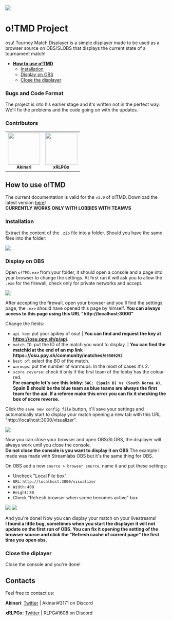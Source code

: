<img src="https://drive.google.com/uc?export=view&id=1UbuyzqezxvD1OzbuTuxYJ_u8qXvDJflM">

# o!TMD Project

osu! Tourney Match Displayer is a simple displayer made to be used as a browser source on OBS/SLOBS that displays the current state of a tournament match!

* <b>[How to use o!TMD](https://github.com/AkinariHex/oTMD#how-to-use-otmd)</b>
  * [Installation](https://github.com/AkinariHex/oTMD#installation)
  * [Display on OBS](https://github.com/AkinariHex/oTMD#display-on-obs)
  * [Close the displayer](https://github.com/AkinariHex/oTMD#close-the-displayer)
 
### Bugs and Code Format

The project is into his earlier stage and it's written not in the perfect way. We'll fix the problems and the code going on with the updates.
 
### Contributors

<table>
  <tr>
    <td align="center"><a href="https://github.com/AkinariHex"><img src="https://avatars.githubusercontent.com/u/28952344?v=3" width="100px;" alt=""/><br /><sub><b>Akinari</b>         </sub></a></td>
    <td align="center"><a href="https://github.com/xRLPGx"><img src="https://avatars.githubusercontent.com/u/33182302?v=3" width="100px;" alt=""/><br /><sub><b>xRLPGx</b>         </sub></a></td>
 </tr>
</table>

## How to use o!TMD
The current documentation is valid for the ``v1.0`` of o!TMD. Download the latest version [here](https://github.com/AkinariHex/oTMD/releases/latest)!<br>
**CURRENTLY WORKS ONLY WITH LOBBIES WITH TEAMVS**

 ### Installation
 
 Extract the content of the ``.zip`` file into a folder. Should you have the same files into the folder:
 
 <img src="https://drive.google.com/uc?export=view&id=1TLudygIrCEcOS6xvVq5aXK0W_-PlhP6g">
 
 ### Display on OBS
 
 Open ``o!TMD.exe`` from your folder, it should open a console and a page into your browser to change the settings.
 At first run it will ask you to allow the ``.exe`` for the firewall, check only for private networks and accept.
 
 <img src="https://drive.google.com/uc?export=view&id=1Bc7aaPMk1_o-Bo9pgmlp3gT90CzfRFtW">
 
 After accepting the firewall, open your browser and you'll find the settings page, the ``.exe`` should have opened this page by himself. **You can always access to this page using this URL "http://localhost:3000"**

 Change the fields:<br> 
 * ``api key``: put your apikey of osu!  |  **You can find and request the key at https://osu.ppy.sh/p/api**.
 * ``match ID``: put the ID of the match you want to display.  |  **You can find the matchid at the end of an mp link https&#58;://osu.ppy.sh/community/matches/``69509292``**
 * ``best of``: select the BO of the match.
 * ``warmups``: put the number of warmups. In the most of cases it's 2.
 * ``score reverse``: check it only if the first team of the lobby has the colour red.<br>**For example let's see this lobby: ``5WC: (Spain B) vs (South Korea A)``, Spain B should be the blue team as blue teams are always the first team for the api. If a referee make this error you can fix it checking the box of score reverse.**
 
 Click the ``save new config file`` button, it'll save your settings and automatically start to display your match opening a new tab with this URL "http://localhost:3000/visualizer".
 
 <img src="https://drive.google.com/uc?export=view&id=1v6XiISX_8WFTw2kbSwTZ2290jaZ26AHf">
 
 Now you can close your browser and open OBS/SLOBS, the displayer will always work until you close the console.<br>**Do not close the console is you want to display it on OBS**
 The example I made was made with Streamlabs OBS but it's the same thing for OBS.
 
 On OBS add a new ``source > browser source``, name it and put these settings:
 * Uncheck "Local File box"
 * ``URL``: ``http://localhost:3000/visualizer`` 
 * ``Width``: ``400`` 
 * ``Height``: ``80``
 * Check "Refresh browser when scene becomes active" box
 
 <img src="https://drive.google.com/uc?export=view&id=1BTEAz996uFtjzTXmIORPMMHJX6pOXOsV">
 <img src="https://drive.google.com/uc?export=view&id=1OQ4QJDhjjK7it-xvrUOFPnrxgbDVffa5">
 
 And you're done! Now you can display your match on your livestreams!<br>
 **I found a little bug, sometimes when you start the displayer it will not update on the first run of OBS. You can fix it opening the setting of the browser source and click the "Refresh cache of current page" the first time you open obs.**
 
 ### Close the diplayer
 
 Close the console and you're done!
 
## Contacts

Feel free to contact us:

**Akinari**: [Twitter](https://twitter.com/Akinari_osu) | Akinari#3171 on Discord

**xRLPGx**: [Twitter](https://twitter.com/xRLPG) | RLPG#1608 on Discord
